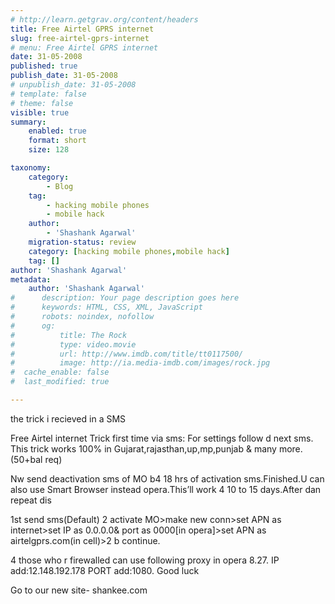 ```yaml
---
# http://learn.getgrav.org/content/headers
title: Free Airtel GPRS internet
slug: free-airtel-gprs-internet
# menu: Free Airtel GPRS internet
date: 31-05-2008
published: true
publish_date: 31-05-2008
# unpublish_date: 31-05-2008
# template: false
# theme: false
visible: true
summary:
    enabled: true
    format: short
    size: 128

taxonomy:
    category:
        - Blog
    tag:
        - hacking mobile phones
        - mobile hack
    author:
        - 'Shashank Agarwal'
    migration-status: review
    category: [hacking mobile phones,mobile hack]
    tag: []
author: 'Shashank Agarwal'
metadata:
    author: 'Shashank Agarwal'
#      description: Your page description goes here
#      keywords: HTML, CSS, XML, JavaScript
#      robots: noindex, nofollow
#      og:
#          title: The Rock
#          type: video.movie
#          url: http://www.imdb.com/title/tt0117500/
#          image: http://ia.media-imdb.com/images/rock.jpg
#  cache_enable: false
#  last_modified: true

---
```


the trick i recieved in a SMS

Free Airtel internet Trick first time via sms: For settings follow d next sms. This trick works 100% in Gujarat,rajasthan,up,mp,punjab & many more.(50+bal req)

Nw send deactivation sms of MO b4 18 hrs of activation sms.Finished.U can also use Smart Browser instead opera.This’ll work 4 10 to 15 days.After dan repeat dis

1st send sms(Default) 2 activate MO>make new conn>set APN as internet>set IP as 0.0.0.0& port as 0000[in opera]>set APN as airtelgprs.com(in cell)>2 b continue.

4 those who r firewalled can use following proxy in opera 8.27. IP add:12.148.192.178 PORT add:1080. Good luck

Go to our new site- shankee.com
